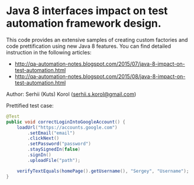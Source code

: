 Java 8 interfaces impact on test automation framework design.
======

This code provides an extensive samples of creating custom factories and code prettification using new Java 8 features.
You can find detailed instruction in the following articles:

 - http://qa-automation-notes.blogspot.com/2015/07/java-8-impact-on-test-automation.html
 - http://qa-automation-notes.blogspot.com/2015/08/java-8-impact-on-test-automation.html

Author: Serhii (Kuts) Korol (serhii.s.korol@gmail.com)

Prettified test case:
```java
@Test
public void correctLoginIntoGoogleAccount() {
	loadUrl("https://accounts.google.com")
		.setEmail("email")
		.clickNext()
		.setPassword("password")
		.staySignedIn(false)
		.signIn()
		.uploadFile("path");

	verifyTextEquals(homePage().getUsername(), "Sergey", "Username");
}    
```